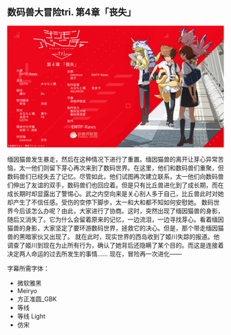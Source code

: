 ## 数码兽大冒险tri. 第4章「丧失」

![](./poster.jpg)

缅因猫兽发生暴走，然后在这种情况下进行了重置。缅因猫兽的离开让芽心异常苦恼，太一他们则留下芽心再次来到了数码世界。在这里，他们和数码兽们重聚，但数码兽们已经失去了记忆。尽管如此，他们试图再次建立联系，太一他们向数码兽们伸出了友谊的双手，数码兽们也回应着。但是只有比丘兽进化到了成长期，而在成长期时却显露出了警惕心。武之内空向来是关心别人多于自己，比丘兽此时对她却产生了不信任感。受伤的空停下脚步，太一和大和都不知如何安慰她。
数码世界今后该怎么办呢？由此，大家进行了协商。这时，突然出现了缅因猫兽的身影，随后又消失了。它为什么会留着原来的记忆，一边流泪，一边寻找芽心。看着缅因猫兽的身影，大家坚定了要环游数码世界，拯救它的决心。但是，那个带走缅因猫兽的黑暗家伙又出现了。
就在此时，现实世界的西岛收到了姬川失踪的报道。他调查了姬川到现在为止所有行为，确认了她背后还隐瞒了某个目的。而这是连接着决定两人命运的过去所发生的事情……
现在，冒险再一次进化—— 

字幕所需字体：
- 微软雅黑
- Meiryo
- 方正准圆_GBK
- 等线
- 等线 Light
- 仿宋